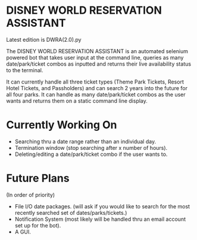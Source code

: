 # DISNEY WORLD RESERVATION ASSISTANT
Latest edition is DWRA(2.0).py

The DISNEY WORLD RESERVATION ASSISTANT is an automated selenium powered bot that takes user input at the command line, queries as many date/park/ticket combos as inputted and returns their live availability status to the terminal.

It can currently handle all three ticket types (Theme Park Tickets, Resort Hotel Tickets, and Passholders) and can search 2 years into the future for all four parks. It can handle as many date/park/ticket combos as the user wants and returns them on a static command line display. 

# Currently Working On
- Searching thru a date range rather than an individual day.
- Termination window (stop searching after x number of hours).
- Deleting/editing a date/park/ticket combo if the user wants to.  

# Future Plans 
(In order of priority)
- File I/O date packages. (will ask if you would like to search for the most recently searched set of dates/parks/tickets.)
- Notification System (most likely will be handled thru an email account set up for the bot). 
- A GUI. 


